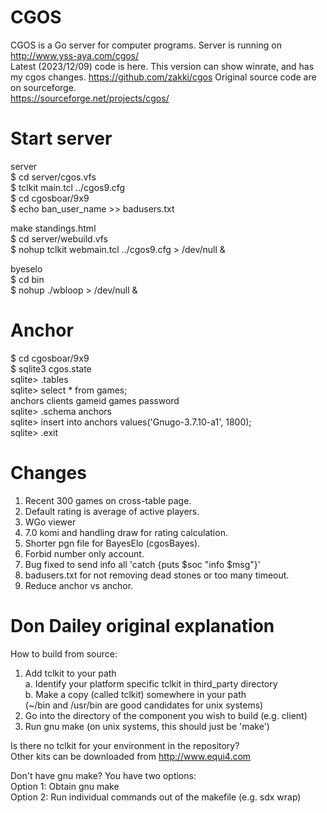 # CGOS
CGOS is a Go server for computer programs.
Server is running on  
<http://www.yss-aya.com/cgos/>  
Latest (2023/12/09) code is here.
This version can show winrate, and has my cgos changes. 
<https://github.com/zakki/cgos>
Original source code are on sourceforge.  
<https://sourceforge.net/projects/cgos/>

# Start server
server  
$ cd server/cgos.vfs  
$ tclkit main.tcl ../cgos9.cfg  
$ cd cgosboar/9x9  
$ echo ban_user_name >> badusers.txt

make standings.html  
$ cd server/webuild.vfs  
$ nohup tclkit webmain.tcl ../cgos9.cfg > /dev/null &

byeselo  
$ cd bin  
$ nohup ./wbloop > /dev/null &

# Anchor
$ cd cgosboar/9x9  
$ sqlite3 cgos.state  
sqlite> .tables  
sqlite> select * from games;  
anchors   clients   gameid    games     password  
sqlite> .schema anchors  
sqlite> insert into anchors values('Gnugo-3.7.10-a1', 1800);  
sqlite> .exit

# Changes
1. Recent 300 games on cross-table page.  
2. Default rating is average of active players.  
3. WGo viewer  
4. 7.0 komi and handling draw for rating calculation.  
5. Shorter pgn file for BayesElo (cgosBayes).  
6. Forbid number only account.  
7. Bug fixed to send info all 'catch {puts $soc "info $msg"}'  
8. badusers.txt for not removing dead stones or too many timeout.  
9. Reduce anchor vs anchor.

# Don Dailey original explanation
How to build from source:  
1. Add tclkit to your path  
  a. Identify your platform specific tclkit in third_party directory  
  b. Make a copy (called tclkit) somewhere in your path  
     (~/bin and /usr/bin are good candidates for unix systems)  
2. Go into the directory of the component you wish to build (e.g. client)
3. Run gnu make (on unix systems, this should just be 'make')

Is there no tclkit for your environment in the repository?  
Other kits can be downloaded from  http://www.equi4.com

Don't have gnu make?  You have two options:  
Option 1: Obtain gnu make  
Option 2: Run individual commands out of the makefile (e.g. sdx wrap)
